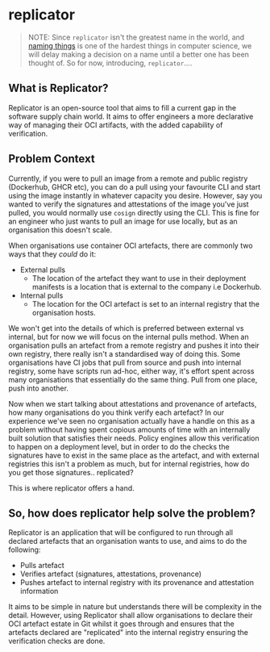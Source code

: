 # replicator

> NOTE: Since `replicator` isn't the greatest name in the world, and [naming things](https://martinfowler.com/bliki/TwoHardThings.html) is one of the hardest things in computer science, we will delay making a decision on a name until a better one has been thought of. So for now, introducing, `replicator`....

## What is Replicator?

Replicator is an open-source tool that aims to fill a current gap in the software supply chain world. It aims to offer engineers a more declarative way of managing their OCI artifacts, with the added capability of verification.

## Problem Context

Currently, if you were to pull an image from a remote and public registry (Dockerhub, GHCR etc), you can do a pull using your favourite CLI and start using the image instantly in whatever capacity you desire. However, say you wanted to verify the signatures and attestations of the image you've just pulled, you would normally use `cosign` directly using the CLI. This is fine for an engineer who just wants to pull an image for use locally, but as an organisation this doesn't scale.

When organisations use container OCI artefacts, there are commonly two ways that they _could_ do it:

- External pulls
  - The location of the artefact they want to use in their deployment manifests is a location that is external to the company i.e Dockerhub.
- Internal pulls
  - The location for the OCI artefact is set to an internal registry that the organisation hosts.

We won't get into the details of which is preferred between external vs internal, but for now we will focus on the internal pulls method. When an organisation pulls an artefact from a remote registry and pushes it into their own registry, there really isn't a standardised way of doing this. Some organisations have CI jobs that pull from source and push into internal registry, some have scripts run ad-hoc, either way, it's effort spent across many organisations that essentially do the same thing. Pull from one place, push into another.

Now when we start talking about attestations and provenance of artefacts, how many organisations do you think verify each artefact? In our experience we've seen no organisation actually have a handle on this as a problem without having spent copious amounts of time with an internally built solution that satisfies their needs. Policy engines allow this verification to happen on a deployment level, but in order to do the checks the signatures have to exist in the same place as the artefact, and with external registries this isn't a problem as much, but for internal registries, how do you get those signatures.. replicated?

This is where replicator offers a hand.

## So, how does replicator help solve the problem?

Replicator is an application that will be configured to run through all declared artefacts that an organisation wants to use, and aims to do the following:

- Pulls artefact
- Verifies artefact (signatures, attestations, provenance)
- Pushes artefact to internal registry with its provenance and attestation information

It aims to be simple in nature but understands there will be complexity in the detail. However, using Replicator shall allow organisations to declare their OCI artefact estate in Git whilst it goes through and ensures that the artefacts declared are "replicated" into the internal registry ensuring the verification checks are done.
